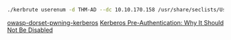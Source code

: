 ```bash
./kerbrute userenum -d THM-AD --dc 10.10.170.158 /usr/share/seclists/Usernames/xato-net-10-million-usernames.txt 
```

[owasp-dorset-pwning-kerberos](https://docs.google.com/presentation/d/1JQ7QTDIrfhw4Hr2zZjitQEntmEcEYcsDLiAF0MdXweI/edit#slide=id.g137c1641404_0_44)
[Kerberos Pre-Authentication: Why It Should Not Be Disabled](https://social.technet.microsoft.com/wiki/contents/articles/23559.kerberos-pre-authentication-why-it-should-not-be-disabled.aspx)
